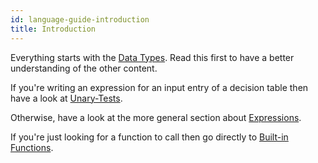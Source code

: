 ```yaml
---
id: language-guide-introduction 
title: Introduction
---
```


Everything starts with the [Data Types](./feel-data-types.md). Read this first to have a better
understanding of the other content.

If you're writing an expression for an input entry of a decision table then have a look
at [Unary-Tests](./feel-unary-tests.md).

Otherwise, have a look at the more general section
about [Expressions](./feel-expressions-introduction.md).

If you're just looking for a function to call then go directly
to [Built-in Functions](../builtin-functions/feel-built-in-functions-introduction.md).